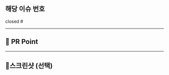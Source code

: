 <!-- [제목] title ex) feature/소셜 로그인 기능 추가 -->

## 해당 이슈 번호

closed #

---

## 💎 PR Point
<!-- 해당 PR의 주요 내용 적기 -->
---

## 📌스크린샷 (선택)
